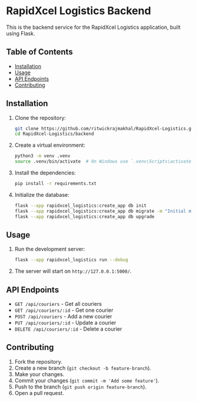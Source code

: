 # RapidXcel Logistics Backend

This is the backend service for the RapidXcel Logistics application, built using Flask.

## Table of Contents

- [Installation](#installation)
- [Usage](#usage)
- [API Endpoints](#api-endpoints)
- [Contributing](#contributing)

## Installation

1. Clone the repository:

   ```bash
   git clone https://github.com/ritwickrajmakhal/RapidXcel-Logistics.git
   cd RapidXcel-Logistics/backend
   ```

2. Create a virtual environment:

   ```bash
   python3 -m venv .venv
   source .venv/bin/activate  # On Windows use `.venv\Scripts\activate`
   ```

3. Install the dependencies:

   ```bash
   pip install -r requirements.txt
   ```

4. Initialize the database:
   ```bash
   flask --app rapidxcel_logistics:create_app db init
   flask --app rapidxcel_logistics:create_app db migrate -m "Initial migration."
   flask --app rapidxcel_logistics:create_app db upgrade
   ```

## Usage

1. Run the development server:

   ```bash
   flask --app rapidxcel_logistics run --debug
   ```

2. The server will start on `http://127.0.0.1:5000/`.

## API Endpoints

- `GET /api/couriers` - Get all couriers
- `GET /api/couriers/:id` - Get one courier
- `POST /api/couriers` - Add a new courier
- `PUT /api/couriers/:id` - Update a courier
- `DELETE /api/couriers/:id` - Delete a courier

## Contributing

1. Fork the repository.
2. Create a new branch (`git checkout -b feature-branch`).
3. Make your changes.
4. Commit your changes (`git commit -m 'Add some feature'`).
5. Push to the branch (`git push origin feature-branch`).
6. Open a pull request.
